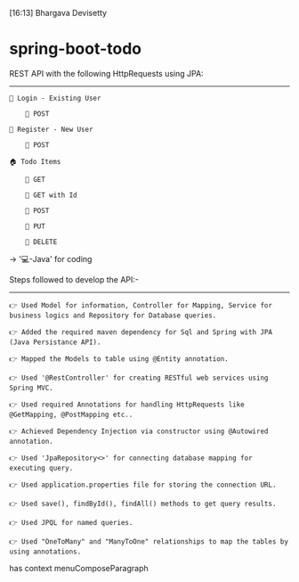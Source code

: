 [16:13] Bhargava  Devisetty
# spring-boot-todo
 
REST API with the following HttpRequests using JPA:

--------------------------------------------------

    👤 Login - Existing User

        🔗 POST

    👥 Register - New User

        🔗 POST

    🏠 Todo Items

        🔗 GET

        🔗 GET with Id

        🔗 POST

        🔗 PUT

        🔗 DELETE


  -> '💻-Java' for coding


Steps followed to develop the API:-

----------------------------------

    👉 Used Model for information, Controller for Mapping, Service for business logics and Repository for Database queries.

    👉 Added the required maven dependency for Sql and Spring with JPA (Java Persistance API).

    👉 Mapped the Models to table using @Entity annotation.

    👉 Used '@RestController' for creating RESTful web services using Spring MVC.

    👉 Used required Annotations for handling HttpRequests like @GetMapping, @PostMapping etc..

    👉 Achieved Dependency Injection via constructor using @Autowired annotation.

    👉 Used 'JpaRepository<>' for connecting database mapping for executing query.

    👉 Used application.properties file for storing the connection URL.

    👉 Used save(), findById(), findAll() methods to get query results.

    👉 Used JPQL for named queries.

    👉 Used "OneToMany" and "ManyToOne" relationships to map the tables by using annotations.
has context menuComposeParagraph
